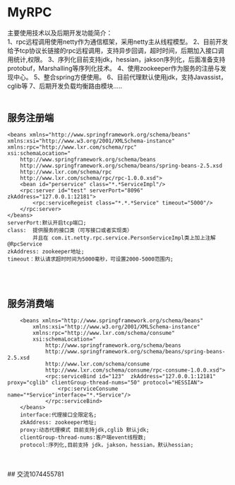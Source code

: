 # MyRPC
主要使用技术以及后期开发功能简介：
<br>
1、rpc远程调用使用netty作为通信框架，采用netty主从线程模型。
2、目前开发给予tcp协议长链接的rpc远程调用，支持异步回调，超时时间，后期加入接口调用统计,权限。
3、序列化目前支持jdk，hessian，jakson序列化，后面准备支持protobuf，Marshalling等序列化技术。
4、使用zookeeper作为服务的注册与发现中心。
5、整合spring方便使用。
6、目前代理默认使用jdk，支持Javassist，cglib等
7、后期开发负载均衡路由模块.....
<br><br>
## 服务注册端
<?xml version="1.0" encoding="UTF-8"?>
	<beans xmlns="http://www.springframework.org/schema/beans"  
    xmlns:xsi="http://www.w3.org/2001/XMLSchema-instance"  
    xmlns:rpc="http://www.lxr.com/schema/rpc"  
    xsi:schemaLocation="  
        http://www.springframework.org/schema/beans 
        http://www.springframework.org/schema/beans/spring-beans-2.5.xsd  
        http://www.lxr.com/schema/rpc 
        http://www.lxr.com/schema/rpc/rpc-1.0.0.xsd">  
    	<bean id="perservice" class="*.*ServiceImpl"/>
 		<rpc:server id="test" serverPort="8096" zkAddress="127.0.0.1:12181">
			<rpc:serviceRegeist class="*.*.*Service" timeout="5000"/>
 		</rpc:server>
	</beans>  
	serverPort:默认开启tcp端口;
	class:	提供服务的接口类（可写接口或者实现类）
			并且在 com.it.netty.rpc.service.PersonServiceImpl类上加上注解@RpcService
	zkAddress: zookeeper地址;
	timeout：默认请求超时时间为5000毫秒，可设置2000-5000范围内;
<br><br>
## 服务消费端
		<beans xmlns="http://www.springframework.org/schema/beans"  
		    xmlns:xsi="http://www.w3.org/2001/XMLSchema-instance"  
		    xmlns:rpc="http://www.lxr.com/schema/consume"  
		    xsi:schemaLocation="  
		        http://www.springframework.org/schema/beans 
		        http://www.springframework.org/schema/beans/spring-beans-2.5.xsd  
		        http://www.lxr.com/schema/consume 
		        http://www.lxr.com/schema/consume/rpc-consume-1.0.0.xsd">  
		        <rpc:serviceBind id="123"  zkAddress="127.0.0.1:12181" 					proxy="cglib" clientGroup-thread-nums="50" protocol="HESSIAN">
		        	<rpc:serviceConsume name="*Service"interface="*.*Service"/>
		        </rpc:serviceBind>
		</beans>  
		interface:代理接口全限定名;
		zkAddress: zookeeper地址;
		proxy:动态代理模式 目前支持jdk,cglib 默认jdk;
		clientGroup-thread-nums:客户端event线程数;
		protocol:序列化,目前支持 jdk，jakson，hessian，默认hessian;
<br>
<br>
## 交流1074455781
<br>
<br>
<br>

 
